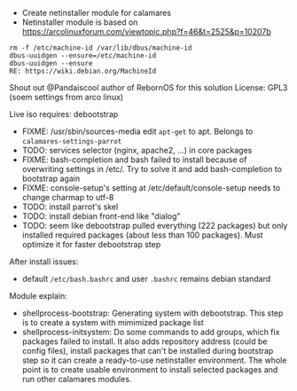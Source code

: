 - Create netinstaller module for calamares
- Netinstaller module is based on https://arcolinuxforum.com/viewtopic.php?f=46&t=2525&p=10207b
```
rm -f /etc/machine-id /var/lib/dbus/machine-id
dbus-uuidgen --ensure=/etc/machine-id
dbus-uuidgen --ensure
RE: https://wiki.debian.org/MachineId
```
Shout out @Pandaiscool author of RebornOS for this solution
License: GPL3 (soem settings from arco linux)

Live iso requires: debootstrap
- FIXME: /usr/sbin/sources-media edit `apt-get` to apt. Belongs to `calamares-settings-parrot`
- TODO: services selector (nginx, apache2, ...) in core packages
- FIXME: bash-completion and bash failed to install because of overwriting settings in /etc/. Try to solve it and add bash-completion to bootstrap again
- FIXME: console-setup's setting at /etc/default/console-setup needs to change charmap to utf-8
- TODO: install parrot's skel
- TODO: install debian front-end like "dialog"
- TODO: seem like debootstrap pulled everything (222 packages) but only installed required packages (about less than 100 packages). Must optimize it for faster debootstrap step

After install issues:
- default `/etc/bash.bashrc` and user `.bashrc` remains debian standard

Module explain:
- shellprocess-bootstrap: Generating system with debootstrap. This step is to create a system with mimimized package list
- shellprocess-initsystem: Do some commands to add groups, which fix packages failed to install. It also adds repository address (could be config files), install packages that can't be installed during bootstrap step so it can create a ready-to-use netinstaller environment. The whole point is to create usable environment to install selected packages and run other calamares modules.


